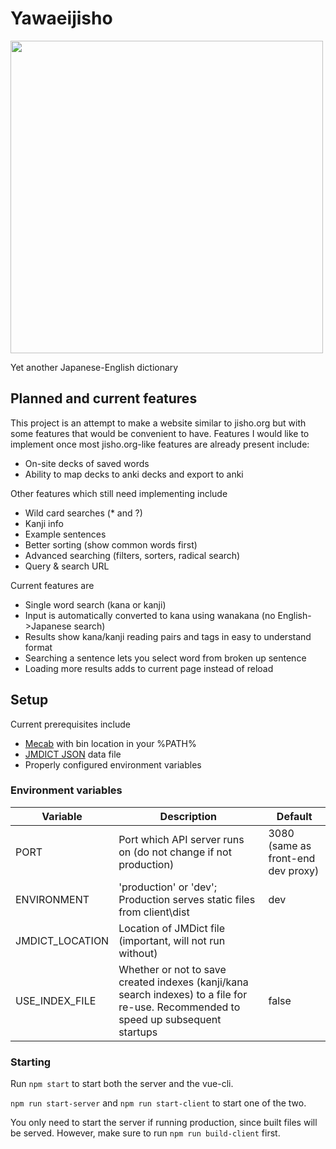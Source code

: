 # Yawaeijisho

<img src="https://i.imgur.com/eMzq9RV.png"
     width="500">
     
Yet another Japanese-English dictionary

## Planned and current features

This project is an attempt to make a website similar to jisho.org but with some features that would be convenient to have.
Features I would like to implement once most jisho.org-like features are already present include:

- On-site decks of saved words
- Ability to map decks to anki decks and export to anki

Other features which still need implementing include

- Wild card searches (* and ?)
- Kanji info
- Example sentences
- Better sorting (show common words first)
- Advanced searching (filters, sorters, radical search)
- Query & search URL

Current features are

- Single word search (kana or kanji)
- Input is automatically converted to kana using wanakana (no English->Japanese search)
- Results show kana/kanji reading pairs and tags in easy to understand format
- Searching a sentence lets you select word from broken up sentence
- Loading more results adds to current page instead of reload

## Setup
Current prerequisites include

- [Mecab](https://taku910.github.io/mecab/#download) with bin location in your %PATH%
- [JMDICT JSON](https://github.com/scriptin/jmdict-simplified) data file
- Properly configured environment variables

### Environment variables
| Variable    | Description                                                            | Default                            |
| ----------- | ---------------------------------------------------------------------- | ---------------------------------- | 
| PORT        | Port which API server runs on (do not change if not production)        | 3080 (same as front-end dev proxy)
| ENVIRONMENT | 'production' or 'dev'; Production serves static files from client\dist | dev
| JMDICT_LOCATION | Location of JMDict file (important, will not run without) |
| USE_INDEX_FILE  | Whether or not to save created indexes (kanji/kana search indexes) to a file for re-use. Recommended to speed up subsequent startups | false

### Starting

Run `npm start` to start both the server and the vue-cli.

`npm run start-server` and `npm run start-client` to start one of the two.

You only need to start the server if running production, since built files will be served. However, make sure to run `npm run build-client` first.
